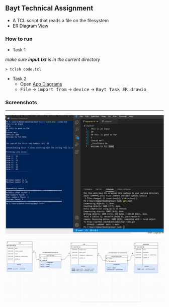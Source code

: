 ## Bayt **Technical Assignment**



- A TCL script that reads a file on the filesystem
- ER Diagram [View](https://viewer.diagrams.net/?tags={}&highlight=0000ff&edit=_blank&layers=1&nav=1&title=Bayt%20Task%20ER.drawio#R7V1tc9q4Fv41nkk%2FkPE78DEhtJvbpLc36e52P2UEFuCtsVljAuyvv5It%2BUWSwRBsg3GnHWxJFkbPOY%2BOzjlSJW0w33zxwWL27FnQkVTZ2kjag6Sqal830Acu2UYlpqlFBVPftqIiJSl4tf%2BFpFAmpSvbgstMw8DznMBeZAvHnuvCcZApA77vrbPNJp6T%2FdYFmEKu4HUMHL70T9sKZlFpz5CT8t%2BgPZ3Rb1ZkUjMHtDEpWM6A5a1TRdpQ0ga%2B5wXR1XwzgA4ePDou0XOfc2rjF%2FOhGxR54OurPxz%2F%2Bd57cv%2FZgO3f6vBR%2BdkhvbwDZ0V%2B8GoJffLCwZaOAnr3Bb4MwAgX3S8D4AcELE1GBWj4A2C76FHtQQnvHQcslnbYPCqZ2Y71BLbeKqAd0bv7ib2B1kuEFW6LYHtCneFb3PkEdf5KXgZXA8eeuuh6jH45%2FsZ7Hy7RuzyBZUBa8GNDfyj0A7hJFZGx%2BgK9OQz8LWpCajuaTESXSK6i96P7dSIHao%2BAO0vJgKaRQkBkbxp3nsCDLghCB6ClcmjlIoV%2Be2AD5wXpBHCnIWhZTPDAWr63%2BAH8KQxIwcKz8ZAO39G4xaNvO87AczwMreu5uKfAW5BKB07osyMvCLw5RZAMR9xpOBTGPfqLBmcg3xqSgV53gO6V5B79xc39YOC5y8BHAoX7gAjXNcTYCnDdKdX7wSbYUsT2QlsWshqH7Pev6L6D%2Ft2tAg99PH4bHAZ2yIcgAftgHGUGR1YNPTS%2BEyektJltWdAtDpBaGKAUIpUConOAPD7UPP6U9qK298sFGNvu9Cl60mQAMqoCaJMFJ61BcpWAGRfBjSymF8CNZt3caHLI%2FnH3Mvjt7qVmfYSWTfv7IB0ahTGpiw67HAYumMNzJ8RKIDkXAuy1BFgOAfbrJsB%2B4wmwVxiTugiQ%2BiNSIIRr3nHw5q7mox1r5svnwuLonAsXKrxfoyXDk5ChotbNhgrvBWkaHSrFYamND3mPBZwD22kwDR6AyrnwoMrb7b7n5NvtV%2BTf1fqMe9fUebD6IrDKQ%2BsyTPj6%2FbuxWH%2FIwSsEtzRseSO%2B2R7e40x6o0JINN6kvy4f7%2BF2vSGYzyqFrLXry2JIkZu3UobUmm%2FXa8fZ9ZVqmMCuR0NrL2dvDff4HgDO2dAhH6Vs6fA0dChy%2BlZLh3xAs3F0qBdGpTY65IOPwAcje9x4NiyOzdmwIe%2FsaNnwNGwo9PpWS4e8b%2BTh7sfwx%2BPzsDl8WByX2viQd2NIA1W6k8c%2BBAG03kAQ3aM2UncQX1twAlZOgK5cb33zqcnEWRzEGohTt%2Bz3sQL%2F%2B9j58mD%2FtdUeVcMSrbxa4jwRcRoVEqcYXH5Bd8nEuVuAz4I4xa%2FIL9VWC4tSZiPo8KPQnIsdqfN%2B4QX05%2FZyaXtuLlRXFDpTZMpgu2JnpojlygPtMjzD9cfOYun%2BUOxMCG5p2PL2SaNjZ%2FpRbuK%2BfCun%2FuiVUiZvZFxVKO0AxDY70UrhqZj9237qj1EpoK1nuSw6FQXaqqXT5nuW9aM8y7UyKO9obriH%2BQCMLoQzW%2F9zWZwpisZVy5m8%2B7lxnHmU97lWzuSd0RZcjn17EexaqTeAOg%2F2MZ85dRq8y6WlztNQpzB0Vyl3Gh91zZwxaRrF8TgT0jQ%2BGuy5KKY8AJ%2BzY0qhP72ALkFrCqlfA42OHWxfoAPwlDhMaiLvR%2BSmVtBw3M%2BCuUP0AbrWHT46Cd0OX%2BbA3UrErc2Vwo0d%2FMRP3cqKRu7%2FQvcdNIhdnRQ8bKja4Ztt6uY79G00LKFrPCxz0RD9JM9HHeIS3KN8qyr0PukwvNum79gueTkhI7j0Vv4Y7hAdut0noNNIHiRkHYOHvSgBKKJdQHGhH8L1DjPvK5Ik8h3f8TSUSHCHsjsbg6RdRD%2BdPJXII9dRL9uPxvYTjQzXTyjX8e8%2BXtQFRBWmE%2BATqt7wNqa3iIY49lrbcwe4sZCTmjAWk4m0IJke%2F4ojLTPPt%2F%2FFsRqqBulIjmpmWrziJymVhRGW71TCFKboGWwyDUkoRubMFvzgHI2o7d6nmTJXgItTmpHFUbia0gUC2e2VRGK8t%2Fgz9udLQ1XqmVJfjdNGQqhRVyzE6IeHU0Xge78gM%2FkI5iNmhsEjZ4%2BBc0eKw%2BmKmXf0pOSFjIieMxX5XgDSE%2BIJrcJsUIGThJ1qU9hCVM1i4kDbnVwceF9zjjiESt%2BKQ7niQA3E2sShgButHhNHTps4yCDp0%2FsjLJz4JurL2GPbFDJjdilX2orZmbd2NmaMpmTN7P5uY6SoUaOb5i3N6iZ96Zp6izdm0z%2BKXqmdI9r1azpY3xcZqTf%2FWeGzQu8d24UdOuJ3qEm4xDeSBuhqSj6d6PPzgi1DL8IWjXzBg4J2XF%2FZ%2FhlV9b2Va0GLyPF6ZgfwFREprl37YJFVS4aZ09wtqZoFYG8y5oge1ZjjHhxNTmMtcQd%2Far2CB3%2F2y1r0CZJuKWZ03B%2FRIG%2FgMgXJKBcSMl0Kxj1OG2LnxDma3UJODY3Y3NkNT2BgFXhLwroHTMqnQE5lketrHHIi15da2mqd92vipBUOvd%2B%2FPf7v96EQvFDDQzuYnK%2BRsouiipuwgs%2BpbizMmpJd0OiaQEGVSnEWOdVaDq%2BNw9nDPXS54OEepVG44LyclsOFvgpGt%2BVezRTOZ8sIKfzx28PwZ6qCJ%2FHsPmoTzLHiuKMl%2FkhzOl7l3qQbXw%2B1a0xisU4Xnmm97VYKP5%2BXE3ohkozw1gtZDNtuN8vJal8wa4scDeVxMr%2FyYhxPKZcTkgNsd4QzJr3kWqek4trdVIQ%2FFOk4t1Wsdyd3Y5p6SeKkio4gb43A2oxAbpuK0AoUGROlMY7KzyatFSiCTuEM%2BJrNwCJn81XplT7Sjxx7s6W0J9uQdvmxc%2FHc63umE%2Bxe5zN15p6N81mRjV5GALmda0X9zYqi9m%2FVbGdq1ZF03oF45Bomc%2FjJniVMqu01rWAY4jIEVq5RJXMJjjlsmWtf8g%2BNhu1N%2FqEUdzbM1WWyPTQ2TluUuLqM9aR1dVE8riIKExw8csnHGBwTlWKzePjMRJFnpLRMRME2%2Bes9CuaIWJW2H894UqgGUD639LpVTFPrVjE1R8WadnTIx9VHhFXF6tOsg3aOWLOzM5Tgvz%2BoVn0Em9jbGao4nr39eFasYryH9bpVLM6EqE3FeIfm1c9NnOKIUKpYcfic2iMdQJHnJyfodXNdvh5FYRORROHqShORBPvUOZCfLze0wEYWT2JJMrOcYMefSFfLg3BntqcgjDiOxghrpz8d3eDIrRT%2BN1Phx6dwmGQ8cp0JmNvONmo6g847xPCl6iNEwkikstikK6IvDQnA8%2Bc4OQHXOTBAktAhzMrXYxnqELHBdbHk0DrbtULkcKVMvzGsCXzgLieoL9orUVp57flW9hvjB0dg%2FGsahik7zJioWC%2FwcKh4dMMLg4wMG2s9SDv2REFLEFety4iryYurVuXUIty6zzDOf5D%2BY2CjRBl5BIM1hLgEp6%2Fil3ItKQoatNSUzphhEmYEJ0cpoiTG0qhJuJP%2FMGpK2CkhKFXO4ag4xCSpmoYTWRLSYmuynTBElq3juIxW76Az2iSH0TLVLKllKkW8RhuIqY3W7mE3OUVwcorjOILLVcZI%2F4gypk88PWc%2B7Mn7lURogpVHiPmZvm0aUA1pQGw8zOQzScS7n9WyBER0tmIrILUJCJuYKtzvJUxM3RGc%2FZiE5GcSxhT82fMhHjtV%2Fgq3F5wtVsKcoKj7Vb5au6lA2l%2BLZ%2F4cz1J4r248C3hZOlLq%2BAomU0oIblSGzD9XOAmwlmfImPwMkPjl2O%2FkvX3h5kHb%2BrTrfVBZ9EpXLoOsCAp2liqVuonMnWuxRAaTDQxnKYNhpmArg8fIoK7ULoMFNjW2MtgoGWSNZV3l5%2BKKhTB%2FOZURQmZv1nmKYiqW1gpkMYFkgq26LhDISq1Ds8DqrY3BpTE0mVTj2PNdVwzOLLBgayHMbrYzWQwFjtjTYIhufQ9zbFz3xQeL2bNnQdzi%2Fw%3D%3D)



### How to run



- Task 1

*make sure **input.txt** is in the current directory*

```
> tclsh code.tcl
```



- Task 2
  -  Open [App Diagrams](https://app.diagrams.net/)
  - <kbd>File</kbd>  → <kbd>import from</kbd> → <kbd>device</kbd> -> <kbd>Bayt Task ER.drawio</kbd>

### Screenshots

---

![tlc](screenshots/tlc.png)

![diagram](screenshots/er_diagram.png)

